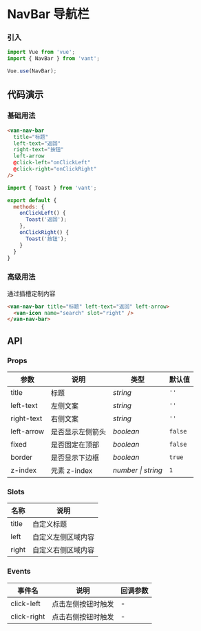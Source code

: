 # NavBar 导航栏

### 引入

```js
import Vue from 'vue';
import { NavBar } from 'vant';

Vue.use(NavBar);
```

## 代码演示

### 基础用法

```html
<van-nav-bar
  title="标题"
  left-text="返回"
  right-text="按钮"
  left-arrow
  @click-left="onClickLeft"
  @click-right="onClickRight"
/>
```

```js
import { Toast } from 'vant';

export default {
  methods: {
    onClickLeft() {
      Toast('返回');
    },
    onClickRight() {
      Toast('按钮');
    }
  }
}
```

### 高级用法

通过插槽定制内容

```html
<van-nav-bar title="标题" left-text="返回" left-arrow>
  <van-icon name="search" slot="right" />
</van-nav-bar>
```

## API

### Props

| 参数 | 说明 | 类型 | 默认值 |
|------|------|------|------|
| title | 标题 | *string* | `''` |
| left-text | 左侧文案 | *string* | `''` |
| right-text | 右侧文案 | *string* | `''` |
| left-arrow | 是否显示左侧箭头 | *boolean* | `false` |
| fixed | 是否固定在顶部 | *boolean* | `false` |
| border | 是否显示下边框 | *boolean* | `true` |
| z-index | 元素 z-index | *number \| string* | `1` |

### Slots

| 名称 | 说明 |
|------|------|
| title | 自定义标题 |
| left | 自定义左侧区域内容 |
| right | 自定义右侧区域内容 |

### Events

| 事件名 | 说明 | 回调参数 |
|------|------|------|
| click-left | 点击左侧按钮时触发 | - |
| click-right | 点击右侧按钮时触发 | - |
